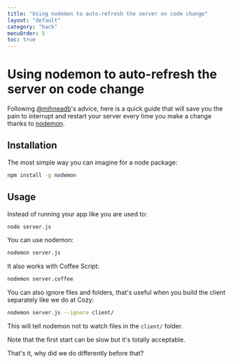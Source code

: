 ```yaml
---
title: "Using nodemon to auto-refresh the server on code change"
layout: "default"
category: "hack"
menuOrder: 5
toc: true
---
```


# Using nodemon to auto-refresh the server on code change

Following [@mihneadb](https://github.com/mihneadb)'s advice, here is a quick guide that will save you the pain to interrupt and restart your server every time you make a change thanks to [nodemon](https://github.com/remy/nodemon).

## Installation
The most simple way you can imagine for a node package:
```bash
npm install -g nodemon
```

## Usage
Instead of running your app like you are used to:

```bash
node server.js
```

You can use nodemon:

```bash
nodemon server.js
```

It also works with Coffee Script:
```bash
nodemon server.coffee
```

You can also ignore files and folders, that's useful when you build the client separately like we do at Cozy:
```bash
nodemon server.js --ignore client/
```
This will tell nodemon not to watch files in the `client/` folder.

Note that the first start can be slow but it's totally acceptable.

That's it, why did we do differently before that?